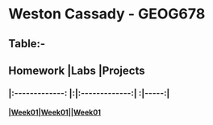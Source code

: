 # Weston Cassady - GEOG678
## Table:-
## Homework     |Labs         |Projects
### |:-------------: |:|:-------------:| :|-----:|
#### |[Week01](homework/week01)|[Week01](lab/week01)||[Week01](project/week01)